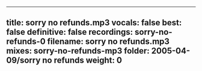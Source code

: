 
---
title: sorry no refunds.mp3
vocals: false
best: false
definitive: false
recordings: sorry-no-refunds-0
filename: sorry no refunds.mp3
mixes: sorry-no-refunds-mp3
folder: 2005-04-09/sorry no refunds
weight: 0
---
